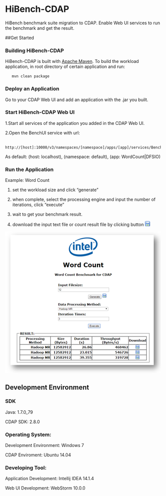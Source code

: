 # HiBench-CDAP
HiBench benchmark suite migration to CDAP.
Enable Web UI services to run the benchmark and get the result.

##Get Started

### Building HiBench-CDAP
HiBench-CDAP is built with [Apache Maven](http://maven.apache.org/).
To build the workload application, in root directory of certain application and run:

       mvn clean package


### Deploy an Application
Go to your CDAP Web UI and add an application with the .jar you built.

### Start HiBench-CDAP Web UI
1.Start all services of the application you added in the CDAP Web UI.

2.Open the BenchUI service with url:

        http://[host]:10000/v3/namespaces/[namespace]/apps/[app]/services/BenchUI/methods/UI
As default: (host: localhost), (namespace: default), (app: WordCount|DFSIO)

### Run the Application

Example: Word Count

1.	set the workload size and click “generate”

2.	when complete, select the processing engine and input the number of iterations, click “execute”

3.	wait to get your benchmark result.

4.	download the input text file or count result file by clicking button ![save button](/resources/save.png)

![example page](/resources/wordCountPage.PNG)

## Development Environment

### SDK

Java: 1.7.0_79

CDAP SDK: 2.8.0

### Operating System:

Development Environment: Windows 7

CDAP Enviroment: Ubuntu 14.04 

### Developing Tool:

Application Development: Intellij IDEA 14.1.4

Web UI Development: WebStorm 10.0.0
